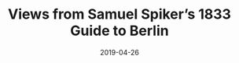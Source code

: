 ---
layout: item
title: "Views from Samuel Spiker’s 1833 Guide to Berlin"
type: digital
org: Self-published
date: 2019-04-26
slug: spikers-berlin
link: https://www.spikers-berlin.org
external: true
---